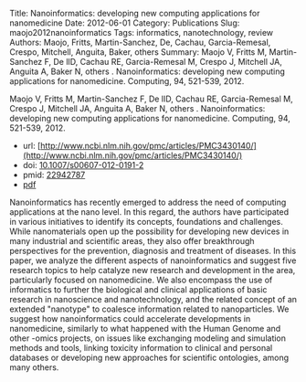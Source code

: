 Title: Nanoinformatics: developing new computing applications for nanomedicine
Date: 2012-06-01
Category: Publications
Slug: maojo2012nanoinformatics
Tags: informatics, nanotechnology, review
Authors: Maojo, Fritts, Martin-Sanchez, De, Cachau, Garcia-Remesal, Crespo, Mitchell, Anguita, Baker, others
Summary: Maojo V, Fritts M, Martin-Sanchez F, De lID, Cachau RE, Garcia-Remesal M, Crespo J, Mitchell JA, Anguita A, Baker N, others . Nanoinformatics: developing new computing applications for nanomedicine. Computing, 94, 521-539, 2012. 

Maojo V, Fritts M, Martin-Sanchez F, De lID, Cachau RE, Garcia-Remesal M, Crespo J, Mitchell JA, Anguita A, Baker N, others . Nanoinformatics: developing new computing applications for nanomedicine. Computing, 94, 521-539, 2012. 

* url: [http://www.ncbi.nlm.nih.gov/pmc/articles/PMC3430140/](http://www.ncbi.nlm.nih.gov/pmc/articles/PMC3430140/)
* doi: [10.1007/s00607-012-0191-2](http://dx.doi.org/10.1007/s00607-012-0191-2)
* pmid: [22942787](http://www.ncbi.nlm.nih.gov/pubmed/22942787)
* [pdf](http://sobolevnrm.github.io/papers/maojo2012nanoinformatics.pdf)

Nanoinformatics has recently emerged to address the need of computing applications at the nano level. In this regard, the authors have participated in various initiatives to identify its concepts, foundations and challenges. While nanomaterials open up the possibility for developing new devices in many industrial and scientific areas, they also offer breakthrough perspectives for the prevention, diagnosis and treatment of diseases. In this paper, we analyze the different aspects of nanoinformatics and suggest five research topics to help catalyze new research and development in the area, particularly focused on nanomedicine. We also encompass the use of informatics to further the biological and clinical applications of basic research in nanoscience and nanotechnology, and the related concept of an extended "nanotype" to coalesce information related to nanoparticles. We suggest how nanoinformatics could accelerate developments in nanomedicine, similarly to what happened with the Human Genome and other -omics projects, on issues like exchanging modeling and simulation methods and tools, linking toxicity information to clinical and personal databases or developing new approaches for scientific ontologies, among many others.
